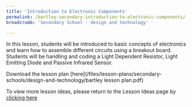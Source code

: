 ```yaml
---
title: 'Introduction to Electronic Components'
permalink: /bartley-secondary-introduction-to-electronic-components/
breadcrumb: 'Secondary School - design and technology'

---
```



In this lesson, students will be introduced to basic concepts of electronics and learn how to assemble different circuits using a breakout board. Students will be handling and coding a Light Dependent Resistor, Light Emitting Diode and Passive Infrared Sensor. 

Download the lesson plan [here](/files/lesson-plans/secondary-schools/design-and-technology/bartley lesson plan.pdf)

To view more lesson ideas, please return to the Lesson Ideas page by [clicking here](/in-schools/digital-maker/lesson-ideas-secondary/)
